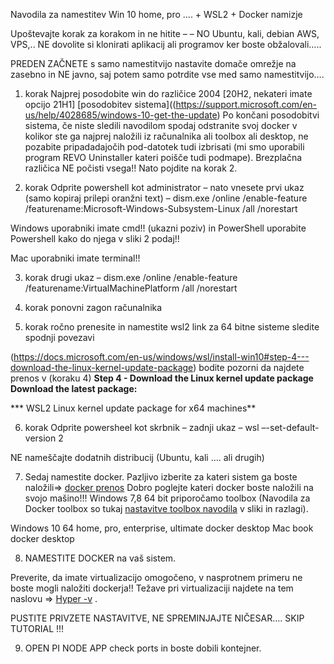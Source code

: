 Navodila za namestitev
Win 10 home, pro …. + WSL2 + Docker namizje

Upoštevajte korak za korakom in ne hitite – – NO Ubuntu, kali, debian AWS, VPS,.. NE dovolite si klonirati aplikacij ali programov ker boste obžalovali…..

PREDEN ZAČNETE s samo  namestitvijo nastavite domače omrežje na zasebno in NE javno, saj potem samo potrdite vse med samo namestitvijo….

1. korak Najprej posodobite win do različice 2004 [20H2, nekateri imate opcijo 21H1] [posodobitev sistema]((https://support.microsoft.com/en-us/help/4028685/windows-10-get-the-update) Po končani posodobitvi sistema, če niste sledili navodilom spodaj odstranite svoj docker v kolikor ste ga najprej naložili iz računalnika ali toolbox ali desktop, ne pozabite pripadadajočih pod-datotek tudi izbrisati (mi smo uporabili program REVO Uninstaller kateri poišče tudi podmape). Brezplačna različica NE počisti vsega!! Nato pojdite na korak 2.

2. korak Odprite powershell kot administrator – nato vnesete prvi ukaz (samo kopiraj prilepi oranžni text) – 
dism.exe /online /enable-feature /featurename:Microsoft-Windows-Subsystem-Linux /all /norestart

Windows uporabniki imate cmd!! (ukazni poziv) in PowerShell uporabite Powershell kako do njega v sliki 2 podaj!!

Mac uporabniki imate terminal!!

3. korak drugi ukaz – 
dism.exe /online /enable-feature /featurename:VirtualMachinePlatform /all /norestart

4. korak ponovni zagon računalnika

5. korak ročno prenesite in namestite wsl2 link za 64 bitne sisteme  sledite spodnji povezavi

(https://docs.microsoft.com/en-us/windows/wsl/install-win10#step-4---download-the-linux-kernel-update-package)
bodite pozorni da najdete prenos v (koraku 4) 
**Step 4 - Download the Linux kernel update package**
**Download the latest package:**

*** WSL2 Linux kernel update package for x64 machines**

6. korak Odprite powersheel kot skrbnik – zadnji ukaz – 
wsl –-set-default-version 2

NE nameščajte dodatnih distribucij (Ubuntu, kali …. ali drugih)

7. Sedaj namestite docker. Pazljivo izberite za kateri sistem ga boste naložili⇒ [docker prenos](https://docs.docker.com/release-notes/)
Dobro poglejte kateri docker boste naložili na svojo mašino!!!
Windows 7,8  64 bit priporočamo toolbox (Navodila za Docker toolbox so tukaj [nastavitve toolbox navodila](https://drive.google.com/open?id=1dv3paeo-MhJMSe9rjGfdXvylI24Fps4r) v sliki in razlagi).

Windows 10 64 home, pro, enterprise, ultimate docker desktop
Mac book docker desktop

8. NAMESTITE DOCKER na vaš sistem.

Preverite, da imate virtualizacijo omogočeno, v nasprotnem primeru ne boste mogli naložiti dockerja!! Težave pri virtualizaciji najdete na tem naslovu ⇒ [Hyper -v](https://techcommunity.microsoft.com/t5/itops-talk-blog/step-by-step-enabling-hyper-v-for-use-on-windows-10/ba-p/267945) .

PUSTITE PRIVZETE NASTAVITVE, NE SPREMINJAJTE NIČESAR…. SKIP TUTORIAL !!!

9. OPEN PI NODE APP check ports in boste dobili kontejner.